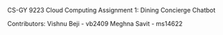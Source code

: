 CS-GY 9223 Cloud Computing Assignment 1: Dining Concierge Chatbot

Contributors:
Vishnu Beji - vb2409
Meghna Savit - ms14622


